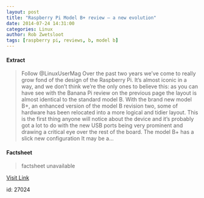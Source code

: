 ```yaml
---
layout: post
title: "Raspberry Pi Model B+ review – a new evolution"
date: 2014-07-24 14:31:00
categories: Linux
author: Rob Zwetsloot
tags: [raspberry pi, reviews, b, model b]
---
```



#### Extract
>Follow @LinuxUserMag Over the past two years we&#8217;ve come to really grow fond of the design of the Raspberry Pi. It&#8217;s almost iconic in a way, and we don&#8217;t think we&#8217;re the only ones to believe this: as you can have see with the Banana Pi review on the previous page the layout is almost identical to the standard model B. With the brand new model B+, an enhanced version of the model B revision two, some of hardware has been relocated into a more logical and tidier layout. This is the first thing anyone will notice about the device and it&#8217;s probably got a lot to do with the new USB ports being very prominent and drawing a critical eye over the rest of the board. The model B+ has a slick new configuration It may be a...

#### Factsheet
>factsheet unavailable

[Visit Link](http://www.linuxuser.co.uk/reviews/raspberry-pi-model-b-review-a-new-evolution)

id:   27024


